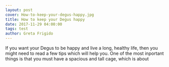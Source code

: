 ```yaml
---
layout: post
cover: How-to-keep-your-degus-happy.jpg
title: How to keep your Degus happy
date: 2017-11-29 04:00:00
tags: test
author: Greta Frigido
---
```


If you want your Degus to be happy and live a long, healthy life,
then you might need to read a few tips which will help you.
One of the most inportant things is that you must have a spacious and tall cage,
which is about 
